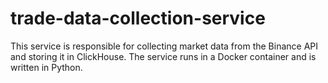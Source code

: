 # trade-data-collection-service
This service is responsible for collecting market data from the Binance API and storing it in ClickHouse. The service runs in a Docker container and is written in Python.
